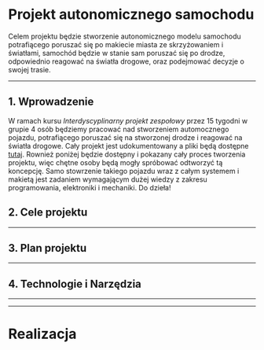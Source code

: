 # Projekt autonomicznego samochodu 

Celem projektu będzie stworzenie autonomicznego modelu samochodu potrafiącego poruszać się po makiecie miasta ze skrzyżowaniem i światłami, samochód będzie w stanie sam poruszać się po drodze, odpowiednio reagować na światła drogowe, oraz podejmować decyzje o swojej trasie.

___
## 1. Wprowadzenie
W ramach kursu *Interdyscyplinarny projekt zespołowy* przez 15 tygodni w grupie 4 osób będziemy pracować nad stworzeniem automocznego pojazdu, potrafiącego poruszać się na stworzonej drodze i reagować na światła drogowe. Cały projekt jest udokumentowany a pliki będą dostępne [tutaj](https://github.com/AitenAndGo/IPZ "tutaj!"). Rownież poniżej będzie dostępny i pokazany cały proces tworzenia projektu, więc chętne osoby będą mogły spróbować odtworzyć tą koncepcję. Samo stowrzenie takiego pojazdu wraz z całym systemem i makietą jest zadaniem wymagającym dużej wiedzy z zakresu programowania, elektroniki i mechaniki. Do dzieła!

## 2. Cele projektu
___
## 3. Plan projektu
___
## 4. Technologie i Narzędzia
___
___
# Realizacja
